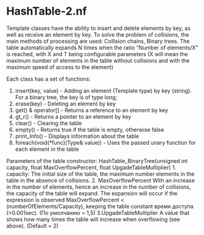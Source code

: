# HashTable-2.nf
Template classes have the ability to insert and delete elements by key, as well as receive an element by key. To solve the problem of collisions, the main methods
of processing are used: Collision chains, Binary trees.
The table automatically expands N times when the ratio "Number of elements/X" is reached,
with X and T being configurable parameters (X will mean the maximum number of elements in the table without collisions and with the maximum speed of access to the element)

Each class has a set of functions:
1. insert(key, value) - Adding an element (Template type) by key (string). For a binary tree, the key is of type long;
2. erase(key) - Deleting an element by key
3. get() & operator[] - Returns a reference to an element by key
4. gt_r() - Returns a pointer to an element by key
5. clear() - Clearing the table
6. empty() - Returns true if the table is empty, otherwise false
7. print_Info() - Displays information about the table
8. foreach(void(*func)(Type& value)) - Uses the passed unary function for each element in the table

Parameters of the table constructor:
	HashTable_BinaryTree(unsigned int capacity, float MaxOverflowPercent, float UpgadeTableMultiplier)
	1. capacity: 
		The initial size of the table, the maximum number 
		elements in the table in the absence of collisions.
	2. MaxOverflowPercent
		With an increase in the number of elements, hence an increase in the number of collisions,
		the capacity of the table will expand. The expansion will occur if the expression is observed
		MaxOverflowPercent < (numberOfElements/Capacity), keeping the table constant 
		время доступа (>0.001sec). (По умолчанию = 1,5)
	3.UpgadeTableMultiplier
		A value that shows how many times the table will increase when overflowing (see above).
		(Default = 2)

